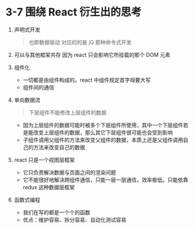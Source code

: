 # 3-7 围绕 React 衍生出的思考

1. 声明式开发

   > 也即数据驱动
   > 对应的的是 jQ 那种命令式开发

2. 可以与其他框架共存
   因为 react 只会影响它所挂载的那个 DOM 元素

3. 组件化

   - 一切都是由组件构成的。react 中组件规定首字母要大写
   - 组件间的通信

4. 单向数据流

   > 下层组件不能修改上层组件的数据

   - 因为上层组件的数据可能时被多个下层组件所使用，其中一个下层组件若是能改变上层组件的数据，那么其它下层组件很可能也会受到影响
   - 子组件调用父组件的方法来改变父组件的数据，本质上还是父组件调用自己的方法来改变自己的数据

5. react 只是一个视图层框架

   - 它只负责解决数据与页面之间的渲染问题
   - 它不能很好地解决跨组件通信，只能一层一层通信，效率极低。只能依靠 redux 这种数据层框架

6. 函数式编程

   - 我们在写的都是一个个的函数
   - 优点：维护容易、拆分容易、自动化测试容易
